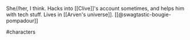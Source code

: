 She//her, I think. Hacks into [[Clive]]'s account sometimes, and helps him with tech stuff. Lives in [[Arven's universe]]. [[@swagtastic-bougie-pompadour]]

#characters 
